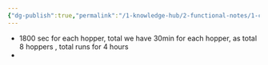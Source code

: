 ```yaml
---
{"dg-publish":true,"permalink":"/1-knowledge-hub/2-functional-notes/1-career-notes/3-tstps-kaniha-technical-notes/1-boiler-and-auxillaries/bottom-deashing/enargo-system/","noteIcon":""}
---
```


- 1800 sec for each hopper, total we have 30min for each hopper, as total 8 hoppers , total runs for 4 hours
- 